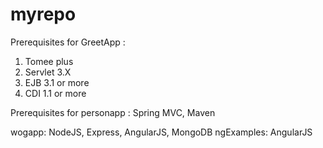 # myrepo
Prerequisites for GreetApp :
1) Tomee plus
2) Servlet 3.X
3) EJB 3.1 or more
4) CDI 1.1 or more

Prerequisites for personapp : Spring MVC, Maven 

wogapp: NodeJS, Express, AngularJS, MongoDB
ngExamples: AngularJS

